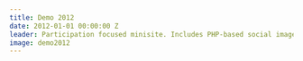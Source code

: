```yaml
---
title: Demo 2012
date: 2012-01-01 00:00:00 Z
leader: Participation focused minisite. Includes PHP-based social image generator.
image: demo2012
---
```


